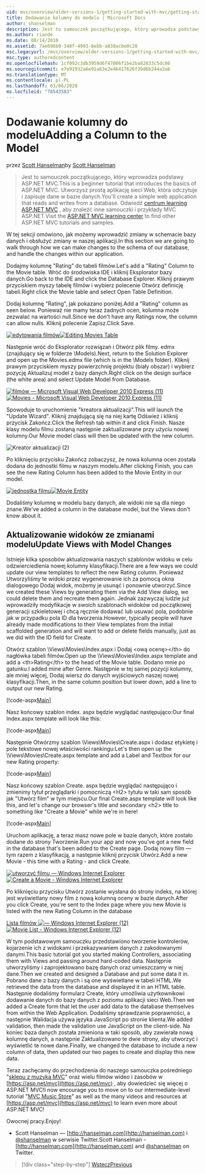 ```yaml
---
uid: mvc/overview/older-versions-1/getting-started-with-mvc/getting-started-with-mvc-part8
title: Dodawanie kolumny do modelu | Microsoft Docs
author: shanselman
description: Jest to samouczek początkującego, który wprowadza podstawy ASP.NET MVC. Utwórz prostą aplikację sieci Web, która odczytuje i zapisuje dane w bazie danych.
ms.author: riande
ms.date: 08/14/2010
ms.assetid: 7ae696b9-348f-4993-8ebb-a838acbe0c28
msc.legacyurl: /mvc/overview/older-versions-1/getting-started-with-mvc/getting-started-with-mvc-part8
msc.type: authoredcontent
ms.openlocfilehash: 1cf092c3db3959d6f47006f1be2ba82833c5dc06
ms.sourcegitcommit: e7e91932a6e91a63e2e46417626f39d6b244a3ab
ms.translationtype: MT
ms.contentlocale: pl-PL
ms.lasthandoff: 03/06/2020
ms.locfileid: "78543583"
---
```

# <a name="adding-a-column-to-the-model"></a><span data-ttu-id="4f403-104">Dodawanie kolumny do modelu</span><span class="sxs-lookup"><span data-stu-id="4f403-104">Adding a Column to the Model</span></span>

<span data-ttu-id="4f403-105">przez [Scott Hanselman](https://github.com/shanselman)</span><span class="sxs-lookup"><span data-stu-id="4f403-105">by [Scott Hanselman](https://github.com/shanselman)</span></span>

> <span data-ttu-id="4f403-106">Jest to samouczek początkującego, który wprowadza podstawy ASP.NET MVC.</span><span class="sxs-lookup"><span data-stu-id="4f403-106">This is a beginner tutorial that introduces the basics of ASP.NET MVC.</span></span> <span data-ttu-id="4f403-107">Utworzysz prostą aplikację sieci Web, która odczytuje i zapisuje dane w bazie danych.</span><span class="sxs-lookup"><span data-stu-id="4f403-107">You'll create a simple web application that reads and writes from a database.</span></span> <span data-ttu-id="4f403-108">Odwiedź [centrum learning ASP.NET MVC](../../../index.md) , aby znaleźć inne samouczki i przykłady MVC ASP.NET.</span><span class="sxs-lookup"><span data-stu-id="4f403-108">Visit the [ASP.NET MVC learning center](../../../index.md) to find other ASP.NET MVC tutorials and samples.</span></span>

<span data-ttu-id="4f403-109">W tej sekcji omówiono, jak możemy wprowadzić zmiany w schemacie bazy danych i obsłużyć zmiany w naszej aplikacji.</span><span class="sxs-lookup"><span data-stu-id="4f403-109">In this section we are going to walk through how we can make changes to the schema of our database, and handle the changes within our application.</span></span>

<span data-ttu-id="4f403-110">Dodajmy kolumnę "Rating" do tabeli filmów.</span><span class="sxs-lookup"><span data-stu-id="4f403-110">Let's add a "Rating" Column to the Movie table.</span></span> <span data-ttu-id="4f403-111">Wróć do środowiska IDE i kliknij Eksplorator bazy danych.</span><span class="sxs-lookup"><span data-stu-id="4f403-111">Go back to the IDE and click the Database Explorer.</span></span> <span data-ttu-id="4f403-112">Kliknij prawym przyciskiem myszy tabelę filmów i wybierz polecenie Otwórz definicję tabeli.</span><span class="sxs-lookup"><span data-stu-id="4f403-112">Right click the Movie table and select Open Table Definition.</span></span>

<span data-ttu-id="4f403-113">Dodaj kolumnę "Rating", jak pokazano poniżej.</span><span class="sxs-lookup"><span data-stu-id="4f403-113">Add a "Rating" column as seen below.</span></span> <span data-ttu-id="4f403-114">Ponieważ nie mamy teraz żadnych ocen, kolumna może zezwalać na wartości null.</span><span class="sxs-lookup"><span data-stu-id="4f403-114">Since we don't have any Ratings now, the column can allow nulls.</span></span> <span data-ttu-id="4f403-115">Kliknij polecenie Zapisz.</span><span class="sxs-lookup"><span data-stu-id="4f403-115">Click Save.</span></span>

<span data-ttu-id="4f403-116">[![edytowania filmów](getting-started-with-mvc-part8/_static/image2.png)](getting-started-with-mvc-part8/_static/image1.png)</span><span class="sxs-lookup"><span data-stu-id="4f403-116">[![Editing Movies Table](getting-started-with-mvc-part8/_static/image2.png)](getting-started-with-mvc-part8/_static/image1.png)</span></span>

<span data-ttu-id="4f403-117">Następnie wróć do Eksplorator rozwiązań i Otwórz plik filmy. edmx (znajdujący się w folderze \Models).</span><span class="sxs-lookup"><span data-stu-id="4f403-117">Next, return to the Solution Explorer and open up the Movies.edmx file (which is in the \Models folder).</span></span> <span data-ttu-id="4f403-118">Kliknij prawym przyciskiem myszy powierzchnię projektu (biały obszar) i wybierz pozycję Aktualizuj model z bazy danych.</span><span class="sxs-lookup"><span data-stu-id="4f403-118">Right click on the design surface (the white area) and select Update Model from Database.</span></span>

<span data-ttu-id="4f403-119">[![filmów — Microsoft Visual Web Developer 2010 Express (11)](getting-started-with-mvc-part8/_static/image4.png)](getting-started-with-mvc-part8/_static/image3.png)</span><span class="sxs-lookup"><span data-stu-id="4f403-119">[![Movies - Microsoft Visual Web Developer 2010 Express (11)](getting-started-with-mvc-part8/_static/image4.png)](getting-started-with-mvc-part8/_static/image3.png)</span></span>

<span data-ttu-id="4f403-120">Spowoduje to uruchomienie "kreatora aktualizacji".</span><span class="sxs-lookup"><span data-stu-id="4f403-120">This will launch the "Update Wizard".</span></span> <span data-ttu-id="4f403-121">Kliknij znajdującą się na niej kartę Odśwież i kliknij przycisk Zakończ.</span><span class="sxs-lookup"><span data-stu-id="4f403-121">Click the Refresh tab within it and click Finish.</span></span> <span data-ttu-id="4f403-122">Nasze klasy modelu filmu zostaną następnie zaktualizowane przy użyciu nowej kolumny.</span><span class="sxs-lookup"><span data-stu-id="4f403-122">Our Movie model class will then be updated with the new column.</span></span>

![Kreator aktualizacji (2)](getting-started-with-mvc-part8/_static/image5.png)

<span data-ttu-id="4f403-124">Po kliknięciu przycisku Zakończ zobaczysz, że nowa kolumna ocen została dodana do jednostki filmu w naszym modelu.</span><span class="sxs-lookup"><span data-stu-id="4f403-124">After clicking Finish, you can see the new Rating Column has been added to the Movie Entity in our model.</span></span>

<span data-ttu-id="4f403-125">[![jednostka filmu](getting-started-with-mvc-part8/_static/image7.png)](getting-started-with-mvc-part8/_static/image6.png)</span><span class="sxs-lookup"><span data-stu-id="4f403-125">[![Movie Entity](getting-started-with-mvc-part8/_static/image7.png)](getting-started-with-mvc-part8/_static/image6.png)</span></span>

<span data-ttu-id="4f403-126">Dodaliśmy kolumnę w modelu bazy danych, ale widoki nie są dla niego znane.</span><span class="sxs-lookup"><span data-stu-id="4f403-126">We've added a column in the database model, but the Views don't know about it.</span></span>

## <a name="update-views-with-model-changes"></a><span data-ttu-id="4f403-127">Aktualizowanie widoków ze zmianami modelu</span><span class="sxs-lookup"><span data-stu-id="4f403-127">Update Views with Model Changes</span></span>

<span data-ttu-id="4f403-128">Istnieje kilka sposobów aktualizowania naszych szablonów widoku w celu odzwierciedlenia nowej kolumny klasyfikacji.</span><span class="sxs-lookup"><span data-stu-id="4f403-128">There are a few ways we could update our view templates to reflect the new Rating column.</span></span> <span data-ttu-id="4f403-129">Ponieważ Utworzyliśmy te widoki przez wygenerowanie ich za pomocą okna dialogowego Dodaj widok, możemy je usunąć i ponownie utworzyć.</span><span class="sxs-lookup"><span data-stu-id="4f403-129">Since we created these Views by generating them via the Add View dialog, we could delete them and recreate them again.</span></span> <span data-ttu-id="4f403-130">Jednak zazwyczaj ludzie już wprowadziły modyfikacje w swoich szablonach widoków od początkowej generacji szkieletowej i chcą ręcznie dodawać lub usuwać pola, podobnie jak w przypadku pola ID dla tworzenia.</span><span class="sxs-lookup"><span data-stu-id="4f403-130">However, typically people will have already made modifications to their View templates from the initial scaffolded generation and will want to add or delete fields manually, just as we did with the ID field for Create.</span></span>

<span data-ttu-id="4f403-131">Otwórz szablon \Views\Movies\Index.aspx i Dodaj &lt;ową ocenę&gt;&lt;/th&gt; do nagłówka tabeli filmów.</span><span class="sxs-lookup"><span data-stu-id="4f403-131">Open up the \Views\Movies\Index.aspx template and add a &lt;th&gt;Rating&lt;/th&gt; to the head of the Movie table.</span></span> <span data-ttu-id="4f403-132">Dodano mnie po gatunku.</span><span class="sxs-lookup"><span data-stu-id="4f403-132">I added mine after Genre.</span></span> <span data-ttu-id="4f403-133">Następnie w tej samej pozycji kolumny, ale mniej więcej, Dodaj wiersz do danych wyjściowych naszej nowej klasyfikacji.</span><span class="sxs-lookup"><span data-stu-id="4f403-133">Then, in the same column position but lower down, add a line to output our new Rating.</span></span>

[!code-aspx[Main](getting-started-with-mvc-part8/samples/sample1.aspx)]

<span data-ttu-id="4f403-134">Nasz końcowy szablon index. aspx będzie wyglądać następująco:</span><span class="sxs-lookup"><span data-stu-id="4f403-134">Our final Index.aspx template will look like this:</span></span>

[!code-aspx[Main](getting-started-with-mvc-part8/samples/sample2.aspx)]

<span data-ttu-id="4f403-135">Następnie Otwórzmy szablon \Views\Movies\Create.aspx i dodasz etykietę i pole tekstowe nowej właściwości rankingu:</span><span class="sxs-lookup"><span data-stu-id="4f403-135">Let's then open up the \Views\Movies\Create.aspx template and add a Label and Textbox for our new Rating property:</span></span>

[!code-aspx[Main](getting-started-with-mvc-part8/samples/sample3.aspx)]

<span data-ttu-id="4f403-136">Nasz końcowy szablon Create. aspx będzie wyglądać następująco i zmienimy tytuł przeglądarki i pomocniczą &lt;H2&gt; tytułu w taki sam sposób jak "Utwórz film" w tym miejscu.</span><span class="sxs-lookup"><span data-stu-id="4f403-136">Our final Create.aspx template will look like this, and let's change our browser's title and secondary &lt;h2&gt; title to something like "Create a Movie" while we're in here!</span></span>

[!code-aspx[Main](getting-started-with-mvc-part8/samples/sample4.aspx)]

<span data-ttu-id="4f403-137">Uruchom aplikację, a teraz masz nowe pole w bazie danych, które zostało dodane do strony Tworzenie.</span><span class="sxs-lookup"><span data-stu-id="4f403-137">Run your app and now you've got a new field in the database that's been added to the Create page.</span></span> <span data-ttu-id="4f403-138">Dodaj nowy film — tym razem z klasyfikacją, a następnie kliknij przycisk Utwórz.</span><span class="sxs-lookup"><span data-stu-id="4f403-138">Add a new Movie - this time with a Rating - and click Create.</span></span>

<span data-ttu-id="4f403-139">[![utworzyć filmu — Windows Internet Explorer](getting-started-with-mvc-part8/_static/image9.png)](getting-started-with-mvc-part8/_static/image8.png)</span><span class="sxs-lookup"><span data-stu-id="4f403-139">[![Create a Movie - Windows Internet Explorer](getting-started-with-mvc-part8/_static/image9.png)](getting-started-with-mvc-part8/_static/image8.png)</span></span>

<span data-ttu-id="4f403-140">Po kliknięciu przycisku Utwórz zostanie wysłana do strony indeks, na której jest wyświetlany nowy film z nową kolumną oceny w bazie danych.</span><span class="sxs-lookup"><span data-stu-id="4f403-140">After you click Create, you're sent to the Index page where you new Movie is listed with the new Rating Column in the database</span></span>

<span data-ttu-id="4f403-141">[Lista filmów ![— Windows Internet Explorer (12)](getting-started-with-mvc-part8/_static/image11.png)](getting-started-with-mvc-part8/_static/image10.png)</span><span class="sxs-lookup"><span data-stu-id="4f403-141">[![Movie List - Windows Internet Explorer (12)](getting-started-with-mvc-part8/_static/image11.png)](getting-started-with-mvc-part8/_static/image10.png)</span></span>

<span data-ttu-id="4f403-142">W tym podstawowym samouczku przedstawiono tworzenie kontrolerów, kojarzenie ich z widokami i przekazywaniem danych z zakodowanymi danymi.</span><span class="sxs-lookup"><span data-stu-id="4f403-142">This basic tutorial got you started making Controllers, associating them with Views and passing around hard-coded data.</span></span> <span data-ttu-id="4f403-143">Następnie utworzyliśmy i zaprojektowano bazę danych oraz umieszczamy w niej dane.</span><span class="sxs-lookup"><span data-stu-id="4f403-143">Then we created and designed a Database and put some data it in.</span></span> <span data-ttu-id="4f403-144">Pobrano dane z bazy danych i są one wyświetlane w tabeli HTML.</span><span class="sxs-lookup"><span data-stu-id="4f403-144">We retrieved the data from the database and displayed it in an HTML table.</span></span> <span data-ttu-id="4f403-145">Następnie dodaliśmy formularz Create, który umożliwia użytkownikowi dodawanie danych do bazy danych z poziomu aplikacji sieci Web.</span><span class="sxs-lookup"><span data-stu-id="4f403-145">Then we added a Create form that let the user add data to the database themselves from within the Web Application.</span></span> <span data-ttu-id="4f403-146">Dodaliśmy sprawdzanie poprawności, a następnie Walidacja używa języka JavaScript po stronie klienta.</span><span class="sxs-lookup"><span data-stu-id="4f403-146">We added validation, then made the validation use JavaScript on the client-side.</span></span> <span data-ttu-id="4f403-147">Na koniec baza danych została zmieniona w taki sposób, aby zawierała nową kolumnę danych, a następnie Zaktualizowano te dwie strony, aby utworzyć i wyświetlić te nowe dane.</span><span class="sxs-lookup"><span data-stu-id="4f403-147">Finally, we changed the database to include a new column of data, then updated our two pages to create and display this new data.</span></span>

<span data-ttu-id="4f403-148">Teraz zachęcamy do przechodzenia do naszego samouczka pośredniego "[sklepu z muzyką MVC](../../older-versions/mvc-music-store/mvc-music-store-part-1.md)" oraz wielu filmów wideo i zasobów w [https://asp.net/mvc](https://asp.net/mvc) , aby dowiedzieć się więcej o ASP.NET MVC!</span><span class="sxs-lookup"><span data-stu-id="4f403-148">I now encourage you to move on to our intermediate-level tutorial "[MVC Music Store](../../older-versions/mvc-music-store/mvc-music-store-part-1.md)" as well as the many videos and resources at [https://asp.net/mvc](https://asp.net/mvc) to learn even more about ASP.NET MVC!</span></span>

<span data-ttu-id="4f403-149">Owocnej pracy.</span><span class="sxs-lookup"><span data-stu-id="4f403-149">Enjoy!</span></span>

- <span data-ttu-id="4f403-150">Scott Hanselman — [http://hanselman.com](http://hanselman.com) i [@shanselman](http://twitter.com/shanselman) w serwisie Twitter.</span><span class="sxs-lookup"><span data-stu-id="4f403-150">Scott Hanselman - [http://hanselman.com](http://hanselman.com) and [@shanselman](http://twitter.com/shanselman) on Twitter.</span></span>

> [!div class="step-by-step"]
> [<span data-ttu-id="4f403-151">Wstecz</span><span class="sxs-lookup"><span data-stu-id="4f403-151">Previous</span></span>](getting-started-with-mvc-part7.md)
